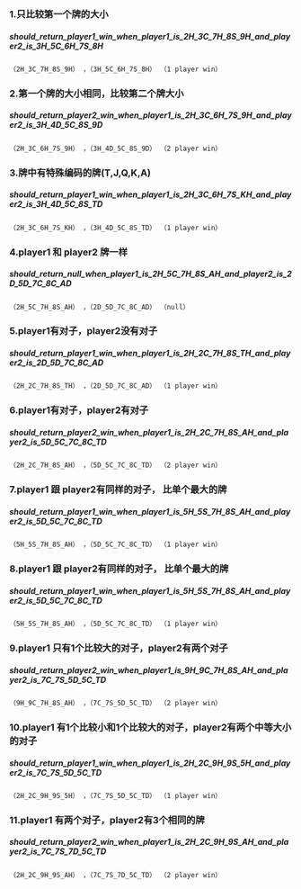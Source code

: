### 1.只比较第一个牌的大小
##### should_return_player1_win_when_player1_is_2H_3C_7H_8S_9H_and_player2_is_3H_5C_6H_7S_8H
`
（2H_3C_7H_8S_9H） ，（3H_5C_6H_7S_8H）
（1 player win）
`

### 2.第一个牌的大小相同，比较第二个牌大小
##### should_return_player2_win_when_player1_is_2H_3C_6H_7S_9H_and_player2_is_3H_4D_5C_8S_9D
`
（2H_3C_6H_7S_9H） ，（3H_4D_5C_8S_9D）
（2 player win）
`

### 3.牌中有特殊编码的牌(T,J,Q,K,A)
##### should_return_player1_win_when_player1_is_2H_3C_6H_7S_KH_and_player2_is_3H_4D_5C_8S_TD
`
（2H_3C_6H_7S_KH） ，（3H_4D_5C_8S_TD）
（1 player win）
`

### 4.player1 和 player2 牌一样
##### should_return_null_when_player1_is_2H_5C_7H_8S_AH_and_player2_is_2D_5D_7C_8C_AD
`
（2H_5C_7H_8S_AH） ，（2D_5D_7C_8C_AD）
（null）
`

### 5.player1有对子，player2没有对子
##### should_return_player1_win_when_player1_is_2H_2C_7H_8S_TH_and_player2_is_2D_5D_7C_8C_AD
`
（2H_2C_7H_8S_TH） ，（2D_5D_7C_8C_AD）
（1 player win）
`

### 6.player1有对子，player2有对子
##### should_return_player2_win_when_player1_is_2H_2C_7H_8S_AH_and_player2_is_5D_5C_7C_8C_TD
`
（2H_2C_7H_8S_AH） ，（5D_5C_7C_8C_TD）
（2 player win）
`

### 7.player1 跟 player2有同样的对子， 比单个最大的牌
##### should_return_player1_win_when_player1_is_5H_5S_7H_8S_AH_and_player2_is_5D_5C_7C_8C_TD
`
（5H_5S_7H_8S_AH） ，（5D_5C_7C_8C_TD）
（1 player win）
`

### 8.player1 跟 player2有同样的对子， 比单个最大的牌
##### should_return_player1_win_when_player1_is_5H_5S_7H_8S_AH_and_player2_is_5D_5C_7C_8C_TD
`
（5H_5S_7H_8S_AH） ，（5D_5C_7C_8C_TD）
（1 player win）
`

### 9.player1 只有1个比较大的对子，player2有两个对子
##### should_return_player2_win_when_player1_is_9H_9C_7H_8S_AH_and_player2_is_7C_7S_5D_5C_TD
`
（9H_9C_7H_8S_AH） ，（7C_7S_5D_5C_TD）
（2 player win）
`

### 10.player1 有1个比较小和1个比较大的对子，player2有两个中等大小的对子
##### should_return_player1_win_when_player1_is_2H_2C_9H_9S_5H_and_player2_is_7C_7S_5D_5C_TD
`
（2H_2C_9H_9S_5H） ，（7C_7S_5D_5C_TD）
（1 player win）
`

### 11.player1 有两个对子，player2有3个相同的牌
##### should_return_player2_win_when_player1_is_2H_2C_9H_9S_AH_and_player2_is_7C_7S_7D_5C_TD
`
（2H_2C_9H_9S_AH） ，（7C_7S_7D_5C_TD）
（2 player win）
`
